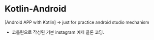 # Kotlin-Android
[Android APP with Kotlin] => just for practice android studio mechanism

* 코틀린으로 작성된 기본 instagram 예제 클론 코딩. 
